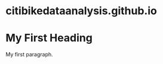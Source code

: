 # citibikedataanalysis.github.io
<!DOCTYPE html>
<html>
<body>

<h1>My First Heading</h1>
<p>My first paragraph.</p>

</body>
</html>
